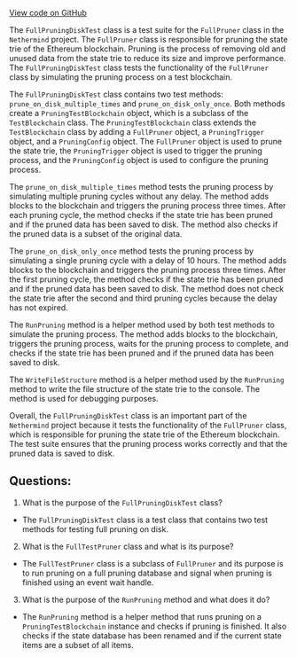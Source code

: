 [View code on GitHub](https://github.com/NethermindEth/nethermind/src/Nethermind/Nethermind.Blockchain.Test/FullPruning/FullPruningDiskTest.cs)

The `FullPruningDiskTest` class is a test suite for the `FullPruner` class in the `Nethermind` project. The `FullPruner` class is responsible for pruning the state trie of the Ethereum blockchain. Pruning is the process of removing old and unused data from the state trie to reduce its size and improve performance. The `FullPruningDiskTest` class tests the functionality of the `FullPruner` class by simulating the pruning process on a test blockchain.

The `FullPruningDiskTest` class contains two test methods: `prune_on_disk_multiple_times` and `prune_on_disk_only_once`. Both methods create a `PruningTestBlockchain` object, which is a subclass of the `TestBlockchain` class. The `PruningTestBlockchain` class extends the `TestBlockchain` class by adding a `FullPruner` object, a `PruningTrigger` object, and a `PruningConfig` object. The `FullPruner` object is used to prune the state trie, the `PruningTrigger` object is used to trigger the pruning process, and the `PruningConfig` object is used to configure the pruning process.

The `prune_on_disk_multiple_times` method tests the pruning process by simulating multiple pruning cycles without any delay. The method adds blocks to the blockchain and triggers the pruning process three times. After each pruning cycle, the method checks if the state trie has been pruned and if the pruned data has been saved to disk. The method also checks if the pruned data is a subset of the original data.

The `prune_on_disk_only_once` method tests the pruning process by simulating a single pruning cycle with a delay of 10 hours. The method adds blocks to the blockchain and triggers the pruning process three times. After the first pruning cycle, the method checks if the state trie has been pruned and if the pruned data has been saved to disk. The method does not check the state trie after the second and third pruning cycles because the delay has not expired.

The `RunPruning` method is a helper method used by both test methods to simulate the pruning process. The method adds blocks to the blockchain, triggers the pruning process, waits for the pruning process to complete, and checks if the state trie has been pruned and if the pruned data has been saved to disk.

The `WriteFileStructure` method is a helper method used by the `RunPruning` method to write the file structure of the state trie to the console. The method is used for debugging purposes.

Overall, the `FullPruningDiskTest` class is an important part of the `Nethermind` project because it tests the functionality of the `FullPruner` class, which is responsible for pruning the state trie of the Ethereum blockchain. The test suite ensures that the pruning process works correctly and that the pruned data is saved to disk.
## Questions: 
 1. What is the purpose of the `FullPruningDiskTest` class?
- The `FullPruningDiskTest` class is a test class that contains two test methods for testing full pruning on disk.

2. What is the `FullTestPruner` class and what is its purpose?
- The `FullTestPruner` class is a subclass of `FullPruner` and its purpose is to run pruning on a full pruning database and signal when pruning is finished using an event wait handle.

3. What is the purpose of the `RunPruning` method and what does it do?
- The `RunPruning` method is a helper method that runs pruning on a `PruningTestBlockchain` instance and checks if pruning is finished. It also checks if the state database has been renamed and if the current state items are a subset of all items.